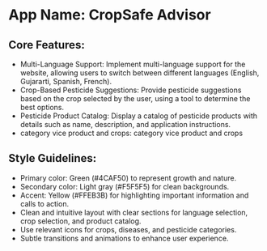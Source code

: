 # **App Name**: CropSafe Advisor

## Core Features:

- Multi-Language Support: Implement multi-language support for the website, allowing users to switch between different languages (English, Gujararti, Spanish, French).
- Crop-Based Pesticide Suggestions: Provide pesticide suggestions based on the crop selected by the user, using a tool to determine the best options.
- Pesticide Product Catalog: Display a catalog of pesticide products with details such as name, description, and application instructions.
- category vice product and crops: category vice product and crops

## Style Guidelines:

- Primary color: Green (#4CAF50) to represent growth and nature.
- Secondary color: Light gray (#F5F5F5) for clean backgrounds.
- Accent: Yellow (#FFEB3B) for highlighting important information and calls to action.
- Clean and intuitive layout with clear sections for language selection, crop selection, and product catalog.
- Use relevant icons for crops, diseases, and pesticide categories.
- Subtle transitions and animations to enhance user experience.